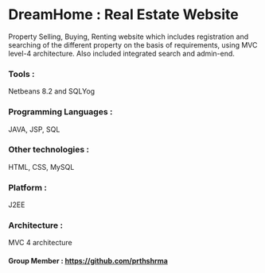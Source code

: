 # DreamHome : Real Estate Website 

Property Selling, Buying, Renting website which includes registration and searching of the different property on the basis of requirements, using MVC level-4 architecture. Also included integrated search and admin-end.

### Tools : 
Netbeans 8.2 and SQLYog

### Programming Languages :
JAVA, JSP, SQL

### Other technologies :
HTML, CSS, MySQL

### Platform :
J2EE

### Architecture : 
MVC 4 architecture

#### Group Member : <https://github.com/prthshrma>


